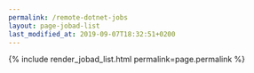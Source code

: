 ```yaml
---
permalink: /remote-dotnet-jobs
layout: page-jobad-list
last_modified_at: 2019-09-07T18:32:51+0200
---
```

{% include render_jobad_list.html permalink=page.permalink %}
